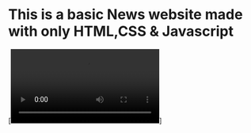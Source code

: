 # This is a basic News website made with only HTML,CSS & Javascript
[![Watch the video](https://github.com/iamrealpalash/basicNewsSite/blob/main/assets/2023-09-22_20-37-01%20-%20Trim.mp4)]
